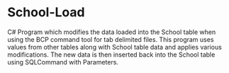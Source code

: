 # School-Load
C# Program which modifies the data loaded into the School table when using the BCP command tool for tab delimited files. This program uses values from other tables along with School table data and applies various modifications. The new data is then inserted back into the School table using SQLCommand with Parameters.

